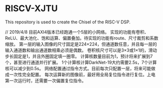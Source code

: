 # RISCV-XJTU
This repository is used to create the Chisel of the RISC-V DSP.


// 2019/4/8
目前AXI4版本已经跑通一个5层的小网络。
实现的功能有卷积、ReLU、最大池化、饱和运算、偏置叠加。待实现的功能有route、尺寸裁剪和系数缩放。
第一层的输入图像的尺寸固定是224×224，但通道数任意，并且每一层的输入通道数和输出通道数相乘必须是偶数。
卷积核尺寸可以是3×3或1×1的，滑动步长固定是1，并且外圈固定填一圈零。
计算核数量目前为1，预计将来扩展到7个，甚至进行通道并行扩展。
1个计算核计算DarkNet-19大约需要2.5s，7个计算核可以减少到0.5s。
网络配置通过指令方式。目前每次只配置一层，将来可能做成一次性完全配置。
每次运算新的图像前，最好用全局复位指令进行复位。上电第一次运行时，还需要一次偏置复位指令。